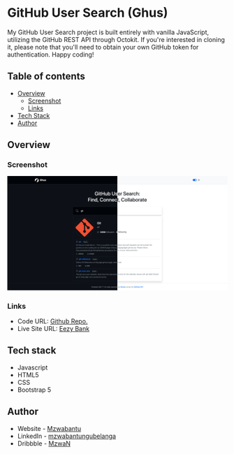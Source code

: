 # GitHub User Search (Ghus)

My GitHub User Search project is built entirely with vanilla JavaScript, utilizing the GitHub REST API through Octokit. If you're interested in cloning it, please note that you'll need to obtain your own GitHub token for authentication. Happy coding!

## Table of contents

- [Overview](#overview)
  - [Screenshot](#screenshot)
  - [Links](#links)
- [Tech Stack](#tech-stack)
- [Author](#author)



## Overview

### Screenshot

![](./screenshot.png)

### Links

- Code URL: [Github Repo.](https://github.com/mzwabantu/ghus)
- Live Site URL: [Eezy Bank](http://ghus.mzwwwa.co.za/)


## Tech stack

- Javascript
- HTML5
- CSS 
- Bootstrap 5



## Author

- Website - [Mzwabantu](https://mzwwwa.co.za/)
- LinkedIn - [mzwabantungubelanga](https://za.linkedin.com/in/mzwabantungubelanga)
- Dribbble - [MzwaN](https://dribbble.com/MzwaN)